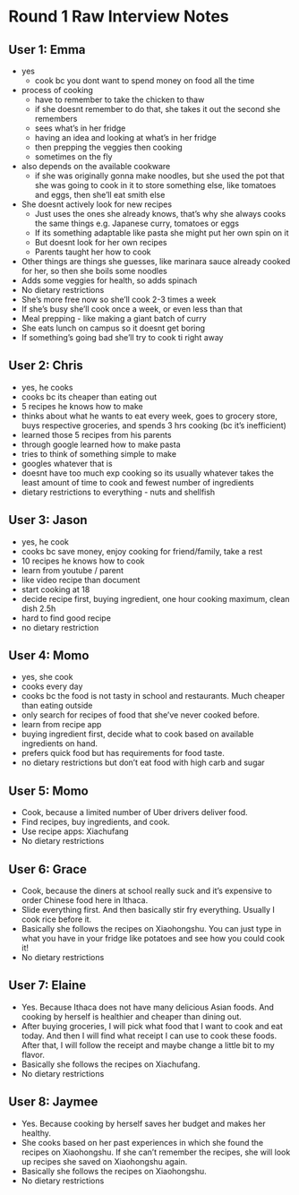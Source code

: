 # Round 1 Raw Interview Notes

## User 1: Emma
- yes
    - cook bc you dont want to spend money on food all the time
- process of cooking
    - have to remember to take the chicken to thaw
    - if she doesnt remember to do that, 
    she takes it out the second she remembers
    - sees what’s in her fridge
    - having an idea and looking at what’s in her fridge
    - then prepping the veggies then cooking 
    - sometimes on the fly
- also depends on the available cookware
    - if she was originally gonna make noodles, but she used the pot that she was going to cook in it to store something else, like tomatoes and eggs, then she’ll eat smith else
- She doesnt actively look for new recipes
    - Just uses the ones she already knows, that’s why she always cooks the same things e.g. Japanese curry, tomatoes or eggs
    - If its something adaptable like pasta she might put her own spin on it
    - But doesnt look for her own recipes
    - Parents taught her how to cook
- Other things are things she guesses, like marinara sauce already cooked for her, so then she boils some noodles 
- Adds some veggies for health, so adds spinach
- No dietary restrictions
- She’s more free now so she’ll cook 2-3 times a week
- If she’s busy she’ll cook once a week, or even less than that
- Meal prepping - like making a giant batch of curry
- She eats lunch on campus so it doesnt get boring 
- If something’s going bad she’ll try to cook ti right away



## User 2: Chris
- yes, he cooks
- cooks bc its cheaper than eating out
- 5 recipes he knows how to make
- thinks about what he wants to eat every week, goes to grocery store, buys respective groceries, and spends 3 hrs cooking (bc it’s inefficient)
- learned those 5 recipes from his parents
- through google learned how to make pasta
- tries to think of something simple to make
- googles whatever that is
- doesnt have too much exp cooking so its usually whatever takes the least amount of time to cook and fewest number of ingredients 
- dietary restrictions to everything - nuts and shellfish 



## User 3: Jason
- yes, he cook
- cooks bc save money, enjoy cooking for friend/family, take a rest
- 10 recipes he knows how to cook
- learn from youtube / parent
- like video recipe than document 
- start cooking at 18
- decide recipe first, buying ingredient, one hour cooking maximum, clean dish   2.5h
- hard to find good recipe
- no dietary restriction



## User 4: Momo
- yes, she cook
- cooks every day
- cooks bc the food is not tasty in school and restaurants. Much cheaper than eating outside
- only search for recipes of food that she’ve never cooked before.
- learn from recipe app
- buying ingredient first, decide what to cook based on available ingredients on hand. 
- prefers quick food but has requirements for food taste.
- no dietary restrictions but don’t eat food with high carb and sugar



## User 5: Momo
- Cook, because a limited number of Uber drivers deliver food. 
- Find recipes, buy ingredients, and cook. 
- Use recipe apps: Xiachufang
- No dietary restrictions



## User 6: Grace
- Cook, because the diners at school really suck and it’s expensive to order Chinese food here in Ithaca. 
- Slide everything first. And then basically stir fry everything. Usually I cook rice before it.
- Basically she follows the recipes on Xiaohongshu. You can just type in what you have in your fridge like potatoes and see how you could cook it!
- No dietary restrictions


## User 7: Elaine
- Yes. Because Ithaca does not have many delicious Asian foods. And cooking by herself is healthier and cheaper than dining out. 
- After buying groceries, I will pick what food that I want to cook and eat today. And then I will find what receipt I can use to cook these foods. After that, I will follow the receipt and maybe change a little bit to my flavor.
- Basically she follows the recipes on Xiachufang.
- No dietary restrictions



## User 8: Jaymee
- Yes. Because cooking by herself saves her budget and makes her healthy.  
- She cooks based on her past experiences in which she found the recipes on Xiaohongshu. If she can’t remember the recipes, she will look up recipes she saved on Xiaohongshu again.
- Basically she follows the recipes on Xiaohongshu.
- No dietary restrictions

